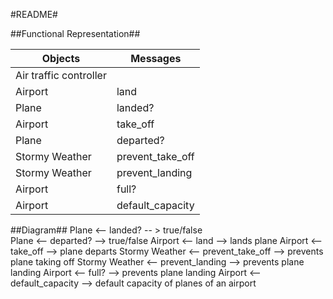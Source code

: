#README#

##Functional Representation##

Objects | Messages
------- | --------
Air traffic controller |
Airport | land
Plane | landed?
Airport | take_off
Plane | departed?
Stormy Weather | prevent_take_off
Stormy Weather | prevent_landing
Airport | full?
Airport | default_capacity


##Diagram##
Plane <-- landed? -- > true/false  
Plane <-- departed? --> true/false
Airport <-- land --> lands plane
Airport <-- take_off --> plane departs
Stormy Weather <-- prevent_take_off --> prevents plane taking off
Stormy Weather <-- prevent_landing --> prevents plane landing
Airport <-- full? --> prevents plane landing
Airport <-- default_capacity --> default capacity of planes of an airport
